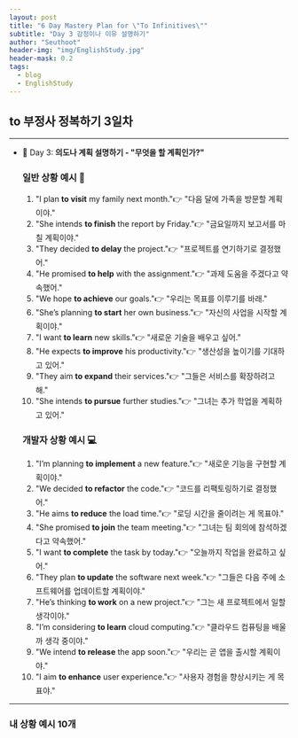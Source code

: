 ```yaml
---
layout: post
title: "6 Day Mastery Plan for \"To Infinitives\""
subtitle: "Day 3 감정이나 이유 설명하기"
author: "Seuthoot"
header-img: "img/EnglishStudy.jpg"
header-mask: 0.2
tags:
  - blog
  - EnglishStudy
---
```


## to 부정사 정복하기 3일차

--------------------------------------------------


- 📝 Day 3: **의도나 계획 설명하기 - "무엇을 할 계획인가?"**
    
    ### 일반 상황 예시 🌟
    
    1. "I plan **to visit** my family next month."👉 "다음 달에 가족을 방문할 계획이야."
    2. "She intends **to finish** the report by Friday."👉 "금요일까지 보고서를 마칠 계획이야."
    3. "They decided **to delay** the project."👉 "프로젝트를 연기하기로 결정했어."
    4. "He promised **to help** with the assignment."👉 "과제 도움을 주겠다고 약속했어."
    5. "We hope **to achieve** our goals."👉 "우리는 목표를 이루기를 바래."
    6. "She’s planning **to start** her own business."👉 "자신의 사업을 시작할 계획이야."
    7. "I want **to learn** new skills."👉 "새로운 기술을 배우고 싶어."
    8. "He expects **to improve** his productivity."👉 "생산성을 높이기를 기대하고 있어."
    9. "They aim **to expand** their services."👉 "그들은 서비스를 확장하려고 해."
    10. "She intends **to pursue** further studies."👉 "그녀는 추가 학업을 계획하고 있어."
    
    ### 개발자 상황 예시 💻
    
    1. "I’m planning **to implement** a new feature."👉 "새로운 기능을 구현할 계획이야."
    2. "We decided **to refactor** the code."👉 "코드를 리팩토링하기로 결정했어."
    3. "He aims **to reduce** the load time."👉 "로딩 시간을 줄이려는 게 목표야."
    4. "She promised **to join** the team meeting."👉 "그녀는 팀 회의에 참석하겠다고 약속했어."
    5. "I want **to complete** the task by today."👉 "오늘까지 작업을 완료하고 싶어."
    6. "They plan **to update** the software next week."👉 "그들은 다음 주에 소프트웨어를 업데이트할 계획이야."
    7. "He’s thinking **to work** on a new project."👉 "그는 새 프로젝트에서 일할 생각이야."
    8. "I’m considering **to learn** cloud computing."👉 "클라우드 컴퓨팅을 배울까 생각 중이야."
    9. "We intend **to release** the app soon."👉 "우리는 곧 앱을 출시할 계획이야."
    10. "I aim **to enhance** user experience."👉 "사용자 경험을 향상시키는 게 목표야."


--------------------------------------------------
### 내 상황 예시 10개
<!--
1. "I’m planning **to implement** a new feature."👉 "새로운 기능을 구현할 계획이야."
2. "I’m planning **to implement** a new feature."👉 "새로운 기능을 구현할 계획이야."
3. "I’m planning **to implement** a new feature."👉 "새로운 기능을 구현할 계획이야."
4. "I’m planning **to implement** a new feature."👉 "새로운 기능을 구현할 계획이야."
5. "I’m planning **to implement** a new feature."👉 "새로운 기능을 구현할 계획이야."
6. "I’m planning **to implement** a new feature."👉 "새로운 기능을 구현할 계획이야."
7. "I’m planning **to implement** a new feature."👉 "새로운 기능을 구현할 계획이야."
8. "I’m planning **to implement** a new feature."👉 "새로운 기능을 구현할 계획이야."
9. "I’m planning **to implement** a new feature."👉 "새로운 기능을 구현할 계획이야."
10. "I’m planning **to implement** a new feature."👉 "새로운 기능을 구현할 계획이야." -->
